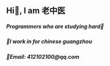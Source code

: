 <h2 align="left">Hi👋, I am 老中医</h2>
<h5 align="left">Programmers who are studying hard💪</h5>
<h5 align="left">📍I work in for chinese guangzhou</h5>
<h5 align="left">📮Email: 412102100@qq.com</h5>
